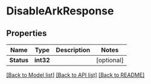 # DisableArkResponse

## Properties

Name | Type | Description | Notes
------------ | ------------- | ------------- | -------------
**Status** | **int32** |  | [optional] 

[[Back to Model list]](../README.md#documentation-for-models) [[Back to API list]](../README.md#documentation-for-api-endpoints) [[Back to README]](../README.md)


